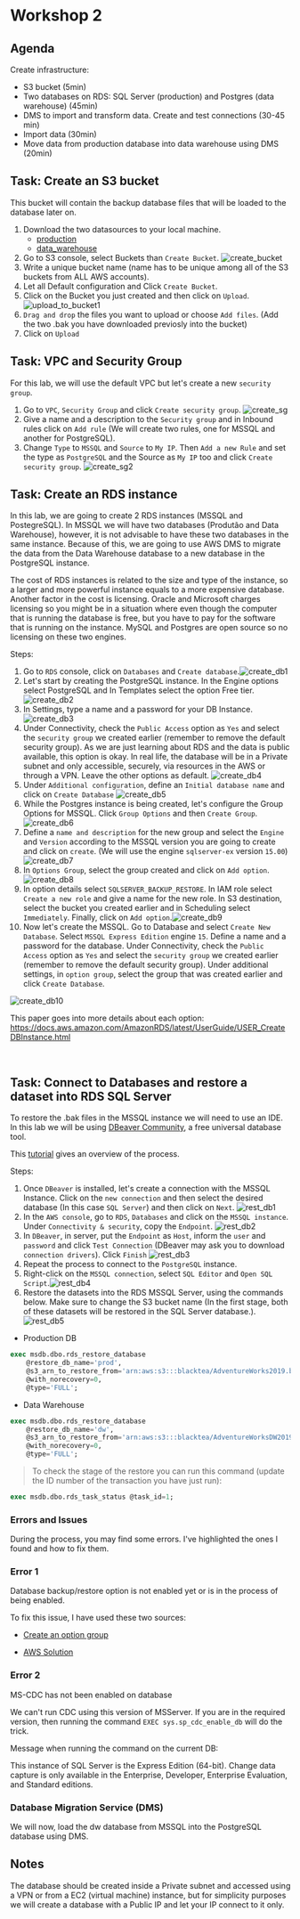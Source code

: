 # Workshop 2

## Agenda

Create infrastructure:
- S3 bucket (5min)
- Two databases on RDS: SQL Server (production) and Postgres (data warehouse) (45min)
- DMS to import and transform data. Create and test connections (30-45 min)
- Import data (30min)
- Move data from production database into data warehouse using DMS (20min) 

## Task: Create an S3 bucket
This bucket will contain the backup database files that will be loaded to the database later on.

1) Download the two datasources to your local machine.
	- [production](https://github.com/Microsoft/sql-server-samples/releases/download/adventureworks/AdventureWorks2019.bak)
 	- [data_warehouse](https://github.com/Microsoft/sql-server-samples/releases/download/adventureworks/AdventureWorksDW2019.bak)
2) Go to S3 console, select Buckets than `Create Bucket`. ![create_bucket](./images/create_bucket.png)
3) Write a unique bucket name (name has to be unique among all of the S3 buckets from ALL AWS accounts).
4) Let all Default configuration and Click `Create Bucket`.
5) Click on the Bucket you just created and then click on `Upload`. ![upload_to_bucket1](./images/upload_to_bucket1.png)
6) `Drag and drop` the files you want to upload or choose `Add files`. (Add the two .bak  you have downloaded previosly into the bucket)
8) Click on `Upload`

## Task: VPC and Security Group

For this lab, we will use the default VPC but let's create a new `security group`.

1) Go to `VPC`, `Security Group` and click `Create security group`. ![create_sg](./images/create_sg.png)
2) Give a name and a description to the `Security group` and in Inbound rules click on `Add rule` (We will create two rules, one for MSSQL and another for PostgreSQL).
3) Change `Type` to `MSSQL` and `Source` to `My IP`. Then `Add a new Rule` and set the type as `PostgreSQL` and the Source as `My IP` too and click `Create security group`. ![create_sg2](./images/create_sg2.png) 

## Task: Create an RDS instance

In this lab, we are going to create 2 RDS instances (MSSQL and PostegreSQL). In MSSQL we will have two databases (Produtão and Data Warehouse), however, it is not advisable to have these two databases in the same instance. Because of this, we are going to use AWS DMS to migrate the data from the Data Warehouse database to a new database in the PostgreSQL instance.

The cost of RDS instances is related to the size and type of the instance, so a larger and more powerful instance equals to a more expensive database. Another factor in the cost is licensing. Oracle and Microsoft charges licensing so you might be in a situation where even though the computer that is running the database is free, but you have to pay for the software that is running on the instance. MySQL and Postgres are open source so no licensing on these two engines.

Steps:
1) Go to `RDS` console, click on `Databases` and `Create database`.![create_db1](./images/create_db1.png)
2) Let's start by creating the PostgreSQL instance. In the Engine options select PostgreSQL and In Templates select the option Free tier.![create_db2](./images/create_db2.png)
3) In Settings, type a name and a password for your DB Instance. ![create_db3](./images/create_db3.png)
4) Under Connectivity, check the `Public Access` option as `Yes` and select the `security group` we created earlier (remember to remove the default security group). As we are just learning about RDS and the data is public available, this option is okay. In real life, the database will be in a Private subnet and only accessible, securely, via resources in the AWS or through a VPN. Leave the other options as default. ![create_db4](./images/create_db4.png)
5) Under `Additional configuration`, define an `Initial database name` and click on `Create Database` ![create_db5](./images/create_db5.png)
6) While the Postgres instance is being created, let's configure the Group Options for MSSQL. Click `Group Options` and then `Create Group`.![create_db6](./images/create_db6.png)
7) Define a `name and description` for the new group and select the `Engine` and `Version` according to the MSSQL version you are going to create and click on `create`. (We will use the engine `sqlserver-ex` version `15.00`) ![create_db7](./images/create_db7.png)
8) In `Options Group`, select the group created and click on `Add option`.![create_db8](./images/create_db8.png)
9) In option details select `SQLSERVER_BACKUP_RESTORE`. In IAM role select `Create a new role` and give a name for the new role. In S3 destination, select the bucket you created earlier and in Scheduling select `Immediately`. Finally, click on `Add option`.![create_db9](./images/create_db9.png)
10) Now let's create the MSSQL. Go to Database and select `Create New Database`. Select `MSSQL Express Edition` engine `15`. Define a name and a password for the database. Under Connectivity, check the `Public Access` option as `Yes` and select the `security group` we created earlier (remember to remove the default security group). Under additional settings, in `option group`, select the group that was created earlier and click `Create Database`.
 
![create_db10](./images/create_db10.png)
	

This paper goes into more details about each option:
https://docs.aws.amazon.com/AmazonRDS/latest/UserGuide/USER_CreateDBInstance.html

<br />

## Task: Connect to Databases and restore a dataset into RDS SQL Server

To restore the .bak files in the MSSQL instance we will need to use an IDE. In this lab we will be using [DBeaver Community](https://dbeaver.io/), a free universal database tool.

This [tutorial](https://docs.aws.amazon.com/AmazonRDS/latest/UserGuide/SQLServer.Procedural.Importing.html) gives an overview of the process.

Steps:
1) Once `DBeaver` is installed, let's create a connection with the MSSQL Instance. Click on the `new connection` and then select the desired database (In this case `SQL Server`) and then click on `Next`. ![rest_db1](./images/rest_db1.png)
2) In the `AWS console`, go to `RDS`, `Databases` and click on the `MSSQL instance`. Under `Connectivity & security`, copy the `Endpoint`. ![rest_db2](./images/rest_db2.png) 
3) In `DBeaver`, in server, put the `Endpoint` as `Host`, inform the `user` and `password` and click `Test Connection` (DBeaver may ask you to download `connection drivers`). Click `Finish` ![rest_db3](./images/rest_db3.png)
4) Repeat the process to connect to the `PostgreSQL` instance.
5) Right-click on the `MSSQL connection`, select `SQL Editor` and `Open SQL Script`.![rest_db4](./images/rest_db4.png)
6) Restore the datasets into the RDS MSSQL Server, using the commands below. Make sure to change the S3 bucket name (In the first stage, both of these datasets will be restored in the SQL Server database.).![rest_db5](./images/rest_db5.png)

- Production DB
```SQL
exec msdb.dbo.rds_restore_database
	@restore_db_name='prod',
	@s3_arn_to_restore_from='arn:aws:s3:::blacktea/AdventureWorks2019.bak',
	@with_norecovery=0,
	@type='FULL';
```

- Data Warehouse
```SQL
exec msdb.dbo.rds_restore_database
	@restore_db_name='dw',
	@s3_arn_to_restore_from='arn:aws:s3:::blacktea/AdventureWorksDW2019.bak',
	@with_norecovery=0,
	@type='FULL';
```

>To check the stage of the restore you can run this command (update the ID number of the transaction you have just run):

```SQL
exec msdb.dbo.rds_task_status @task_id=1;
```

### Errors and Issues

During the process, you may find some errors. I've highlighted the ones I found and how to fix them.

### Error 1
Database backup/restore option is not enabled yet or is in the process of being enabled.

To fix this issue, I have used these two sources:

- [Create an option group](https://stackoverflow.com/questions/57005157/restore-from-s3-bucket-to-sql-server-getting-error-database-backup-restore-optio)

- [AWS Solution](https://aws.amazon.com/premiumsupport/knowledge-center/native-backup-rds-sql-server/)

### Error 2
MS-CDC has not been enabled on database

We can't run CDC using this version of MSServer. If you are in the required version, then running the command `EXEC sys.sp_cdc_enable_db` will do the trick.

Message when running the command on the current DB:

This instance of SQL Server is the Express Edition (64-bit). Change data capture is only available in the Enterprise, Developer, Enterprise Evaluation, and Standard editions.


### Database Migration Service (DMS)

We will now, load the dw database from MSSQL into the PostgreSQL database using DMS.



## Notes

The database should be created inside a Private subnet and accessed using a VPN or from a EC2 (virtual machine) instance, but for simplicity purposes we will create a database with a Public IP and let your IP connect to it only.

